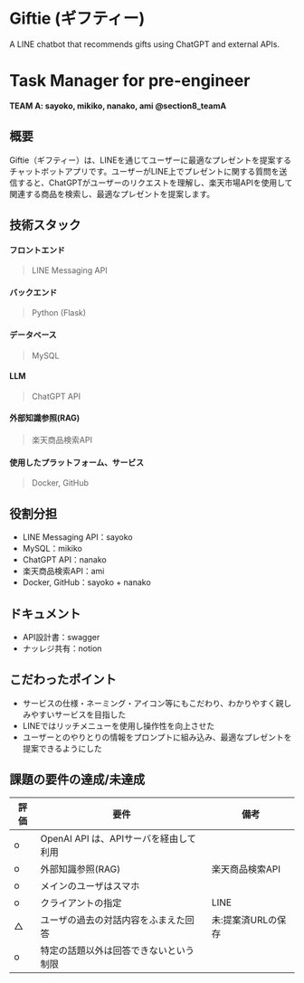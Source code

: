 # Giftie (ギフティー)
A LINE chatbot that recommends gifts using ChatGPT and external APIs.

# Task Manager for pre-engineer
**TEAM A: sayoko, mikiko, nanako, ami @section8_teamA**

## 概要
Giftie（ギフティー）は、LINEを通じてユーザーに最適なプレゼントを提案するチャットボットアプリです。ユーザーがLINE上でプレゼントに関する質問を送信すると、ChatGPTがユーザーのリクエストを理解し、楽天市場APIを使用して関連する商品を検索し、最適なプレゼントを提案します。

## 技術スタック
#### フロントエンド
> LINE Messaging API
#### バックエンド
> Python (Flask)
#### データベース
> MySQL
#### LLM
> ChatGPT API
#### 外部知識参照(RAG)
> 楽天商品検索API
#### 使用したプラットフォーム、サービス
> Docker, GitHub

## 役割分担
- LINE Messaging API：sayoko
- MySQL：mikiko
- ChatGPT API：nanako
- 楽天商品検索API：ami
- Docker, GitHub：sayoko + nanako

## ドキュメント
- API設計書：swagger
- ナッレジ共有：notion

## こだわったポイント
- サービスの仕様・ネーミング・アイコン等にもこだわり、わかりやすく親しみやすいサービスを目指した
- LINEではリッチメニューを使用し操作性を向上させた
- ユーザーとのやりとりの情報をプロンプトに組み込み、最適なプレゼントを提案できるようにした

## 課題の要件の達成/未達成
|評価|要件|備考|
|---|----|---|
| o |OpenAI API は、APIサーバを経由して利用|  |
| o |外部知識参照(RAG)|楽天商品検索API|
| o |メインのユーザはスマホ|  |
| o |クライアントの指定| LINE |
| △ | ユーザの過去の対話内容をふまえた回答|未:提案済URLの保存|
| o |特定の話題以外は回答できないという制限|  |
